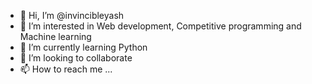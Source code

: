 - 👋 Hi, I’m @invincibleyash
- 👀 I’m interested in Web development, Competitive programming and Machine learning 
- 🌱 I’m currently learning Python 
- 💞️ I’m looking to collaborate 
- 📫 How to reach me ...

<!---
invincibleyash/invincibleyash is a ✨ special ✨ repository because its `README.md` (this file) appears on your GitHub profile.
You can click the Preview link to take a look at your changes.
--->
